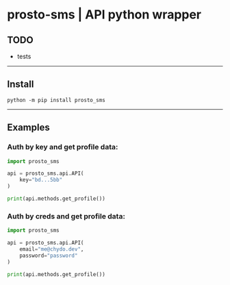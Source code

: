 # prosto-sms | API python wrapper

## TODO
- tests
------

## Install
```shell
python -m pip install prosto_sms
```
------

## Examples
### Auth by key and get profile data:
```python
import prosto_sms

api = prosto_sms.api.API(
    key="bd...5bb"
)

print(api.methods.get_profile())
```

### Auth by creds and get profile data:
```python
import prosto_sms

api = prosto_sms.api.API(
    email="me@chydo.dev",
    password="password"
)

print(api.methods.get_profile())
```